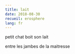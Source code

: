 ```yaml
---
title: lait
date: 2018-08-30
recueil: erosphere
lang: fr
---
```


petit chat
boit son lait

entre les jambes de la maitresse
